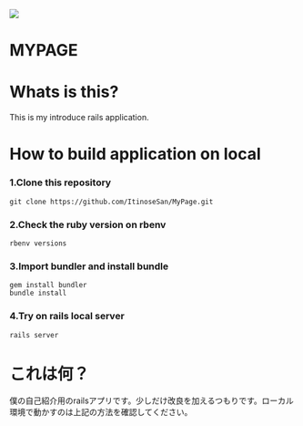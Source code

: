 [![](http://img.shields.io/badge/license-MIT-blue.svg?style=flat-square)](https://github.com/ItinoseSan/MyPage/blob/master/LICENCE)
# MYPAGE
# Whats is this?
This is my introduce rails application.
# How to build application on local
### 1.Clone this repository
```
git clone https://github.com/ItinoseSan/MyPage.git
```
### 2.Check the ruby version on rbenv
```
rbenv versions
```
### 3.Import bundler and install bundle
```
gem install bundler
bundle install
```
### 4.Try on rails local server
```
rails server
```

# これは何？
僕の自己紹介用のrailsアプリです。少しだけ改良を加えるつもりです。ローカル環境で動かすのは上記の方法を確認してください。


